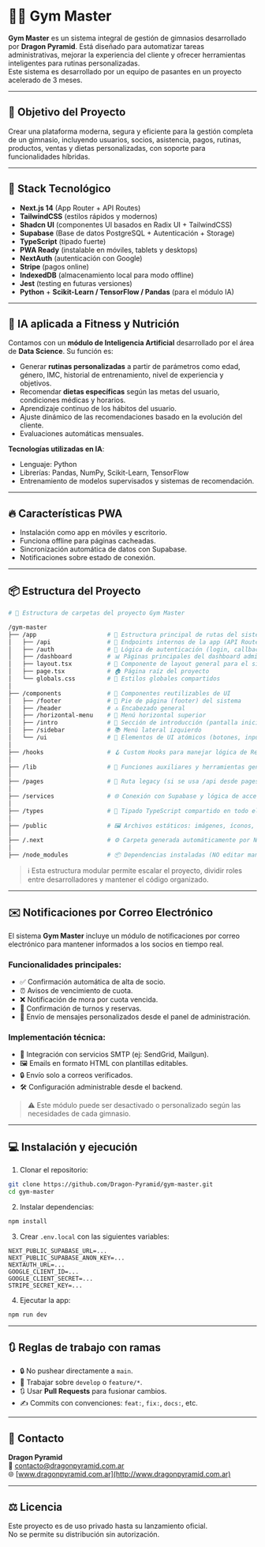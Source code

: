 # 🏋️‍♂️ Gym Master

**Gym Master** es un sistema integral de gestión de gimnasios desarrollado por **Dragon Pyramid**. Está diseñado para automatizar tareas administrativas, mejorar la experiencia del cliente y ofrecer herramientas inteligentes para rutinas personalizadas.  
Este sistema es desarrollado por un equipo de pasantes en un proyecto acelerado de 3 meses.

---

## 🚀 Objetivo del Proyecto

Crear una plataforma moderna, segura y eficiente para la gestión completa de un gimnasio, incluyendo usuarios, socios, asistencia, pagos, rutinas, productos, ventas y dietas personalizadas, con soporte para funcionalidades híbridas.

---

## 🧠 Stack Tecnológico

- **Next.js 14** (App Router + API Routes)
- **TailwindCSS** (estilos rápidos y modernos)
- **Shadcn UI** (componentes UI basados en Radix UI + TailwindCSS)
- **Supabase** (Base de datos PostgreSQL + Autenticación + Storage)
- **TypeScript** (tipado fuerte)
- **PWA Ready** (instalable en móviles, tablets y desktops)
- **NextAuth** (autenticación con Google)
- **Stripe** (pagos online)
- **IndexedDB** (almacenamiento local para modo offline)
- **Jest** (testing en futuras versiones)
- **Python** + **Scikit-Learn / TensorFlow / Pandas** (para el módulo IA)

---

## 🤖 IA aplicada a Fitness y Nutrición

Contamos con un **módulo de Inteligencia Artificial** desarrollado por el área de **Data Science**. Su función es:

- Generar **rutinas personalizadas** a partir de parámetros como edad, género, IMC, historial de entrenamiento, nivel de experiencia y objetivos.
- Recomendar **dietas específicas** según las metas del usuario, condiciones médicas y horarios.
- Aprendizaje continuo de los hábitos del usuario.
- Ajuste dinámico de las recomendaciones basado en la evolución del cliente.
- Evaluaciones automáticas mensuales.

**Tecnologías utilizadas en IA**:
- Lenguaje: Python
- Librerías: Pandas, NumPy, Scikit-Learn, TensorFlow
- Entrenamiento de modelos supervisados y sistemas de recomendación.

---

## 🔥 Características PWA

- Instalación como app en móviles y escritorio.
- Funciona offline para páginas cacheadas.
- Sincronización automática de datos con Supabase.
- Notificaciones sobre estado de conexión.

---

## 📦 Estructura del Proyecto

```bash
# 📁 Estructura de carpetas del proyecto Gym Master

/gym-master
├── /app                    # 📂 Estructura principal de rutas del sistema (Next.js App Router)
│   ├── /api                # 📡 Endpoints internos de la app (API Routes)
│   ├── /auth               # 🔐 Lógica de autenticación (login, callbacks, etc.)
│   ├── /dashboard          # 📊 Páginas principales del dashboard administrativo
│   ├── layout.tsx          # 🧱 Componente de layout general para el sistema
│   ├── page.tsx            # 🏠 Página raíz del proyecto
│   └── globals.css         # 🎨 Estilos globales compartidos
│
├── /components             # 🧩 Componentes reutilizables de UI
│   ├── /footer             # 📄 Pie de página (footer) del sistema
│   ├── /header             # 🔝 Encabezado general
│   ├── /horizontal-menu    # 📑 Menú horizontal superior
│   ├── /intro              # 🎥 Sección de introducción (pantalla inicial con video)
│   ├── /sidebar            # 📚 Menú lateral izquierdo
│   └── /ui                 # 🧱 Elementos de UI atómicos (botones, inputs, cards, etc.)
│
├── /hooks                  # 🪝 Custom Hooks para manejar lógica de React de forma modular
│
├── /lib                    # 🔧 Funciones auxiliares y herramientas generales
│
├── /pages                  # 📄 Ruta legacy (si se usa /api desde pages o documentación interna)
│
├── /services               # 🌐 Conexión con Supabase y lógica de acceso a datos
│
├── /types                  # 🧠 Tipado TypeScript compartido en todo el sistema
│
├── /public                 # 🖼️ Archivos estáticos: imágenes, íconos, videos, manifest, etc.
│
├── /.next                  # ⚙️ Carpeta generada automáticamente por Next.js (NO tocar)
│
├── /node_modules           # 📦 Dependencias instaladas (NO editar manualmente)
```

> ℹ️ Esta estructura modular permite escalar el proyecto, dividir roles entre desarrolladores y mantener el código organizado.

---

## ✉️ Notificaciones por Correo Electrónico

El sistema **Gym Master** incluye un módulo de notificaciones por correo electrónico para mantener informados a los socios en tiempo real.

### Funcionalidades principales:

- ✅ Confirmación automática de alta de socio.
- ⏰ Avisos de vencimiento de cuota.
- ❌ Notificación de mora por cuota vencida.
- 📅 Confirmación de turnos y reservas.
- 📝 Envío de mensajes personalizados desde el panel de administración.

### Implementación técnica:

- 📧 Integración con servicios SMTP (ej: SendGrid, Mailgun).
- 🖼️ Emails en formato HTML con plantillas editables.
- 🔒 Envío solo a correos verificados.
- 🛠️ Configuración administrable desde el backend.

> ⚠️ Este módulo puede ser desactivado o personalizado según las necesidades de cada gimnasio.

---

## 💻 Instalación y ejecución

1. Clonar el repositorio:
```bash
git clone https://github.com/Dragon-Pyramid/gym-master.git
cd gym-master
```

2. Instalar dependencias:
```bash
npm install
```

3. Crear `.env.local` con las siguientes variables:
```
NEXT_PUBLIC_SUPABASE_URL=...
NEXT_PUBLIC_SUPABASE_ANON_KEY=...
NEXTAUTH_URL=...
GOOGLE_CLIENT_ID=...
GOOGLE_CLIENT_SECRET=...
STRIPE_SECRET_KEY=...
```

4. Ejecutar la app:
```bash
npm run dev
```

---

## 🔃 Reglas de trabajo con ramas

- 🔒 No pushear directamente a `main`.
- 🌿 Trabajar sobre `develop` o `feature/*`.
- 🔃 Usar **Pull Requests** para fusionar cambios.
- ✍️ Commits con convenciones: `feat:`, `fix:`, `docs:`, etc.

---

## 📩 Contacto

**Dragon Pyramid**  
📧 contacto@dragonpyramid.com.ar  
🌐 [www.dragonpyramid.com.ar](http://www.dragonpyramid.com.ar)  

---

## ⚖️ Licencia

Este proyecto es de uso privado hasta su lanzamiento oficial.  
No se permite su distribución sin autorización.